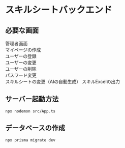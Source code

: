 # スキルシートバックエンド
## 必要な画面
管理者画面  
マイページの作成  
ユーザーの登録  
ユーザーの変更  
ユーザーの削除  
パスワード変更  
スキルシートの変更（AIの自動生成） 
スキルExcelの出力   

## サーバー起動方法
```
npx nodemon src/App.ts
```

## データベースの作成
```
npx prisma migrate dev
```